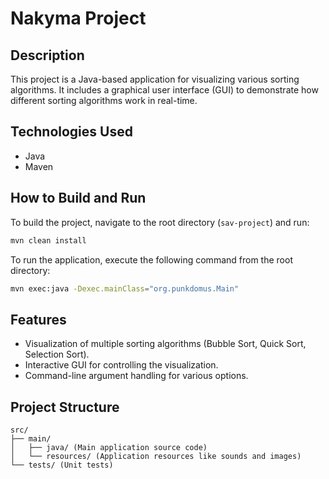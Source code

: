 # Nakyma Project

## Description

This project is a Java-based application for visualizing various sorting algorithms. It includes a graphical user interface (GUI) to demonstrate how different sorting algorithms work in real-time.

## Technologies Used

*   Java
*   Maven

## How to Build and Run

To build the project, navigate to the root directory (`sav-project`) and run:

```bash
mvn clean install
```

To run the application, execute the following command from the root directory:

```bash
mvn exec:java -Dexec.mainClass="org.punkdomus.Main"
```

## Features

*   Visualization of multiple sorting algorithms (Bubble Sort, Quick Sort, Selection Sort).
*   Interactive GUI for controlling the visualization.
*   Command-line argument handling for various options.

## Project Structure

```
src/
├── main/
│   ├── java/ (Main application source code)
│   └── resources/ (Application resources like sounds and images)
└── tests/ (Unit tests)
```
